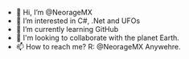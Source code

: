 - 👋 Hi, I’m @NeorageMX
- 👀 I’m interested in C#, .Net and UFOs
- 🌱 I’m currently learning GitHub
- 💞️ I'm looking to collaborate with the planet Earth.
- 📫 How to reach me? R: @NeorageMX Anywehre.

<!---
NeorageMX/NeorageMX is a ✨ special ✨ repository because its `README.md` (this file) appears on your GitHub profile.
You can click the Preview link to take a look at your changes.
--->
